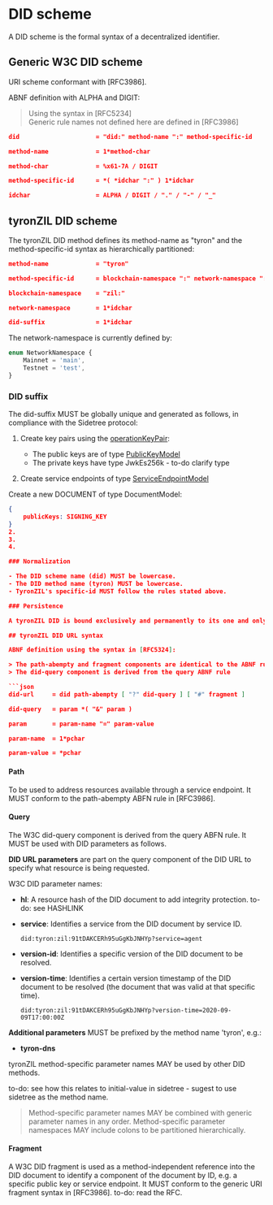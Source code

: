 # DID scheme

A DID scheme is the formal syntax of a decentralized identifier.

## Generic W3C DID scheme

URI scheme conformant with [RFC3986].

ABNF definition with ALPHA and DIGIT:
> Using the syntax in [RFC5234]  
> Generic rule names not defined here are defined in [RFC3986]

```json
did                     = "did:" method-name ":" method-specific-id

method-name             = 1*method-char

method-char             = %x61-7A / DIGIT

method-specific-id      = *( *idchar ":" ) 1*idchar

idchar                  = ALPHA / DIGIT / "." / "-" / "_"
```

## tyronZIL DID scheme

The tyronZIL DID method defines its method-name as "tyron" and the method-specific-id syntax as hierarchically partitioned:

```json
method-name             = "tyron"

method-specific-id      = blockchain-namespace ":" network-namespace ":" did-suffix

blockchain-namespace    = "zil:"

network-namespace       = 1*idchar

did-suffix              = 1*idchar
```

The network-namespace is currently defined by:

```js
enum NetworkNamespace {
    Mainnet = 'main',
    Testnet = 'test',
}
```

### DID suffix

The did-suffix MUST be globally unique and generated as follows, in compliance with the Sidetree protocol:

1. Create key pairs using the [operationKeyPair](./sidetree/sidetree.md#operation-key-pair):

    - The public keys are of type [PublicKeyModel](./sidetree/models.md#public-key-model)
    - The private keys have type JwkEs256k - to-do clarify type

2. Create service endpoints of type [ServiceEndpointModel](./sidetree/models.md#service-endpoint-model)

Create a new DOCUMENT of type DocumentModel:

```json
{
    publicKeys: SIGNING_KEY
}
2.
3.
4.

### Normalization

- The DID scheme name (did) MUST be lowercase.
- The DID method name (tyron) MUST be lowercase.
- TyronZIL's specific-id MUST follow the rules stated above.

### Persistence

A tyronZIL DID is bound exclusively and permanently to its one and only [subject](./W3C-dids.md#did-subject), even after deactivation.

## tyronZIL DID URL syntax

ABNF definition using the syntax in [RFC5324]:

> The path-abempty and fragment components are identical to the ABNF rules defined in [RFC3986]  
> The did-query component is derived from the query ABNF rule

```json
did-url     = did path-abempty [ "?" did-query ] [ "#" fragment ]

did-query   = param *( "&" param )

param       = param-name "=" param-value

param-name  = 1*pchar

param-value = *pchar
```

#### Path

To be used to address resources available through a service endpoint. It MUST conform to the path-abempty ABFN rule in [RFC3986].

#### Query

The W3C did-query component is derived from the query ABFN rule. It MUST be used with DID parameters as follows.

**DID URL parameters** are part on the query component of the DID URL to specify what resource is being requested.

W3C DID parameter names:

- **hl**: A resource hash of the DID document to add integrity protection. to-do: see HASHLINK

- **service**: Identifies a service from the DID document by service ID.

    ```did:tyron:zil:91tDAKCERh95uGgKbJNHYp?service=agent```

- **version-id**: Identifies a specific version of the DID document to be resolved.

- **version-time**: Identifies a certain version timestamp of the DID document to be resolved (the document that was valid at that specific time).

    ```did:tyron:zil:91tDAKCERh95uGgKbJNHYp?version-time=2020-09-09T17:00:00Z```

**Additional parameters** MUST be prefixed by the method name 'tyron', e.g.:

- **tyron-dns**

tyronZIL method-specific parameter names MAY be used by other DID methods.

to-do: see how this relates to initial-value in sidetree - sugest to use sidetree as the method name.

> Method-specific parameter names MAY be combined with generic parameter names in any order. Method-specific parameter namespaces MAY include colons to be partitioned hierarchically.

#### Fragment

A W3C DID fragment is used as a method-independent reference into the DID document to identify a component of the document by ID, e.g. a specific public key or service endpoint. It MUST conform to the generic URI fragment syntax in [RFC3986].
to-do: read the RFC.
